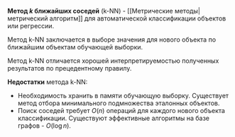 **Метод $k$ ближайших соседей** (k-NN) - [[Метрические методы|метрический алгоритм]] для автоматической классификации объектов или регрессии.

Метод k-NN заключается в выборе значения для нового объекта по ближайшим объектам обучающей выборки.

Метод k-NN отличается хорошей интерпретируемостью полученных результатов по прецедентному правилу.

**Недостатки** метода k-NN:
- Необходимость хранить в памяти обучающую выборку. Существует метод отбора минимального подмножества эталонных объектов.
- Поиск соседей требует $O(n)$ операций для каждого нового объекта классификации. Существуют эффективные алгоритмы на базе графов - $O(\log n)$.